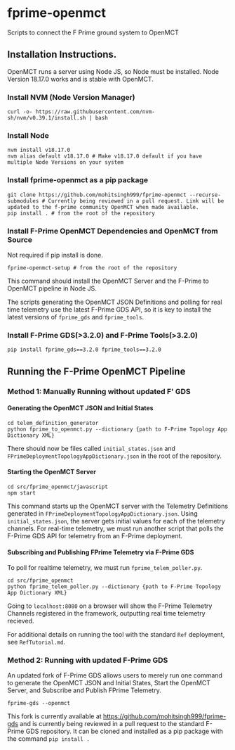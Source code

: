 # fprime-openmct
Scripts to connect the F Prime ground system to OpenMCT

## Installation Instructions.
OpenMCT runs a server using Node JS, so Node must be installed. Node Version 18.17.0 works and is stable with OpenMCT.
### Install NVM (Node Version Manager)
```
curl -o- https://raw.githubusercontent.com/nvm-sh/nvm/v0.39.1/install.sh | bash
```
### Install Node 
```
nvm install v18.17.0
nvm alias default v18.17.0 # Make v18.17.0 default if you have multiple Node Versions on your system
```

### Install fprime-openmct as a pip package
```
git clone https://github.com/mohitsingh999/fprime-openmct --recurse-submodules # Currently being reviewed in a pull request. Link will be updated to the f-prime community OpenMCT when made available.
pip install . # from the root of the repository 
```


### Install F-Prime OpenMCT Dependencies and OpenMCT from Source
Not required if pip install is done.

```
fprime-openmct-setup # from the root of the repository
```
This command should install the OpenMCT Server and the F-Prime to OpenMCT pipeline in Node JS. 


The scripts generating the OpenMCT JSON Definitions and polling for real time telemetry use the latest F-Prime GDS API, so it is key to install the latest versions of `fprime_gds` and `fprime_tools`. 
### Install F-Prime GDS(>3.2.0) and F-Prime Tools(>3.2.0)
```
pip install fprime_gds==3.2.0 fprime_tools==3.2.0
```



## Running the F-Prime OpenMCT Pipeline

### Method 1: Manually Running without updated F' GDS

#### Generating the OpenMCT JSON and Initial States
```
cd telem_definition_generator
python fprime_to_openmct.py --dictionary {path to F-Prime Topology App Dictionary XML}
```

There should now be files called `initial_states.json` and `FPrimeDeploymentTopologyAppDictionary.json` in the root of the repository. 

#### Starting the OpenMCT Server
```
cd src/fprime_openmct/javascript
npm start
```
This command starts up the OpenMCT server with the Telemetry Definitions generated in `FPrimeDeploymentTopologyAppDictionary.json`. Using `initial_states.json`, the server gets initial values for each of the telemetry channels. For real-time telemetry, we must run another script that polls the F-Prime GDS API for telemetry from an F-Prime deployment. 

#### Subscribing and Publishing FPrime Telemetry via F-Prime GDS 
To poll for realtime telemetry, we must run `fprime_telem_poller.py`. 
```
cd src/fprime_openmct 
python fprime_telem_poller.py --dictionary {path to F-Prime Topology App Dictionary XML} 
```
Going to `localhost:8080` on a browser will show the F-Prime Telemetry Channels registered in the framework, outputting real time telemetry recieved. 

For additional details on running the tool with the standard `Ref` deployment, see `RefTutorial.md`. 

### Method 2: Running with updated F-Prime GDS
An updated fork of F-Prime GDS allows users to merely run one command to generate the OpenMCT JSON and Initial States, Start the OpenMCT Server, and Subscribe and Publish FPrime Telemetry.
```
fprime-gds --openmct
```
This fork is currently available at https://github.com/mohitsingh999/fprime-gds and is currently being reviewed in a pull request to the standard F-Prime GDS repository. It can be cloned and installed as a pip package with the command ```pip install .```





